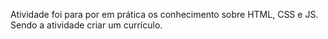 Atividade foi para por em prática os conhecimento sobre HTML, CSS e JS. Sendo a atividade criar um currículo.
